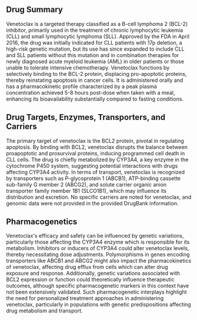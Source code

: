 ## Drug Summary
Venetoclax is a targeted therapy classified as a B-cell lymphoma 2 (BCL-2) inhibitor, primarily used in the treatment of chronic lymphocytic leukemia (CLL) and small lymphocytic lymphoma (SLL). Approved by the FDA in April 2016, the drug was initially indicated for CLL patients with 17p deletion, a high-risk genetic mutation, but its use has since expanded to include CLL and SLL patients without this mutation and in combination therapies for newly diagnosed acute myeloid leukemia (AML) in older patients or those unable to tolerate intensive chemotherapy. Venetoclax functions by selectively binding to the BCL-2 protein, displacing pro-apoptotic proteins, thereby reinstating apoptosis in cancer cells. It is administered orally and has a pharmacokinetic profile characterized by a peak plasma concentration achieved 5-8 hours post-dose when taken with a meal, enhancing its bioavailability substantially compared to fasting conditions.

## Drug Targets, Enzymes, Transporters, and Carriers
The primary target of venetoclax is the BCL2 protein, pivotal in regulating apoptosis. By binding with BCL2, venetoclax disrupts the balance between proapoptotic and prosurvival proteins, inducing programmed cell death in CLL cells. The drug is chiefly metabolized by CYP3A4, a key enzyme in the cytochrome P450 system, suggesting potential interactions with drugs affecting CYP3A4 activity. In terms of transport, venetoclax is recognized by transporters such as P-glycoprotein 1 (ABCB1), ATP-binding cassette sub-family G member 2 (ABCG2), and solute carrier organic anion transporter family member 1B1 (SLCO1B1), which may influence its distribution and excretion. No specific carriers are noted for venetoclax, and genomic data were not provided in the provided DrugBank information.

## Pharmacogenetics
Venetoclax's efficacy and safety can be influenced by genetic variations, particularly those affecting the CYP3A4 enzyme which is responsible for its metabolism. Inhibitors or inducers of CYP3A4 could alter venetoclax levels, thereby necessitating dose adjustments. Polymorphisms in genes encoding transporters like ABCB1 and ABCG2 might also impact the pharmacokinetics of venetoclax, affecting drug efflux from cells which can alter drug exposure and response. Additionally, genetic variations associated with BCL2 expression or function could theoretically influence therapeutic outcomes, although specific pharmacogenetic markers in this context have not been extensively validated. Such pharmacogenetic interplays highlight the need for personalized treatment approaches in administering venetoclax, particularly in populations with genetic predispositions affecting drug metabolism and transport.